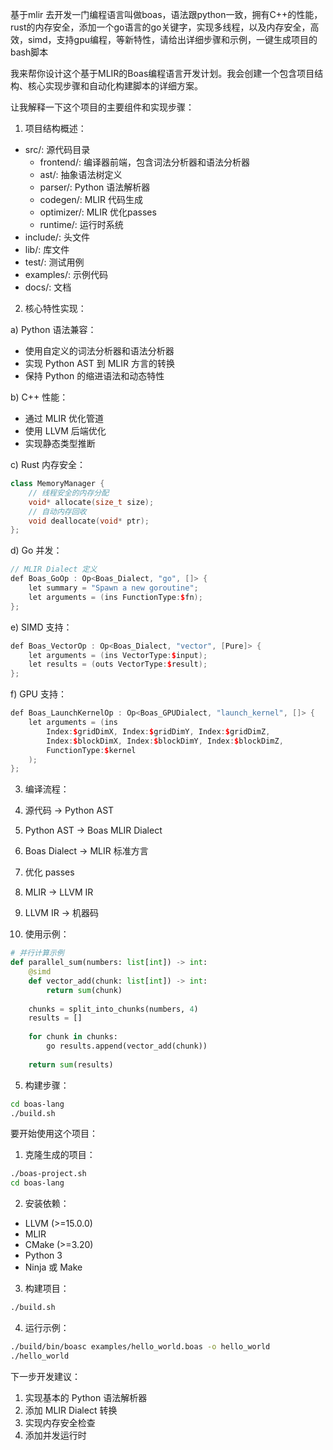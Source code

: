 
基于mlir 去开发一门编程语言叫做boas，语法跟python一致，拥有C++的性能，rust的内存安全，添加一个go语言的go关键字，实现多线程，以及内存安全，高效，simd，支持gpu编程，等新特性，请给出详细步骤和示例，一键生成项目的bash脚本


我来帮你设计这个基于MLIR的Boas编程语言开发计划。我会创建一个包含项目结构、核心实现步骤和自动化构建脚本的详细方案。



让我解释一下这个项目的主要组件和实现步骤：

1. 项目结构概述：
- src/: 源代码目录
  - frontend/: 编译器前端，包含词法分析器和语法分析器
  - ast/: 抽象语法树定义
  - parser/: Python 语法解析器
  - codegen/: MLIR 代码生成
  - optimizer/: MLIR 优化passes
  - runtime/: 运行时系统
- include/: 头文件
- lib/: 库文件
- test/: 测试用例
- examples/: 示例代码
- docs/: 文档

2. 核心特性实现：

a) Python 语法兼容：
- 使用自定义的词法分析器和语法分析器
- 实现 Python AST 到 MLIR 方言的转换
- 保持 Python 的缩进语法和动态特性

b) C++ 性能：
- 通过 MLIR 优化管道
- 使用 LLVM 后端优化
- 实现静态类型推断

c) Rust 内存安全：
```c++
class MemoryManager {
    // 线程安全的内存分配
    void* allocate(size_t size);
    // 自动内存回收
    void deallocate(void* ptr);
};
```

d) Go 并发：
```cpp
// MLIR Dialect 定义
def Boas_GoOp : Op<Boas_Dialect, "go", []> {
    let summary = "Spawn a new goroutine";
    let arguments = (ins FunctionType:$fn);
};
```

e) SIMD 支持：
```cpp
def Boas_VectorOp : Op<Boas_Dialect, "vector", [Pure]> {
    let arguments = (ins VectorType:$input);
    let results = (outs VectorType:$result);
};
```

f) GPU 支持：
```cpp
def Boas_LaunchKernelOp : Op<Boas_GPUDialect, "launch_kernel", []> {
    let arguments = (ins 
        Index:$gridDimX, Index:$gridDimY, Index:$gridDimZ,
        Index:$blockDimX, Index:$blockDimY, Index:$blockDimZ,
        FunctionType:$kernel
    );
};
```

3. 编译流程：
1. 源代码 → Python AST
2. Python AST → Boas MLIR Dialect
3. Boas Dialect → MLIR 标准方言
4. 优化 passes
5. MLIR → LLVM IR
6. LLVM IR → 机器码

4. 使用示例：

```python
# 并行计算示例
def parallel_sum(numbers: list[int]) -> int:
    @simd
    def vector_add(chunk: list[int]) -> int:
        return sum(chunk)
    
    chunks = split_into_chunks(numbers, 4)
    results = []
    
    for chunk in chunks:
        go results.append(vector_add(chunk))
    
    return sum(results)
```

5. 构建步骤：

```bash
cd boas-lang
./build.sh
```

要开始使用这个项目：

1. 克隆生成的项目：
```bash
./boas-project.sh
cd boas-lang
```

2. 安装依赖：
- LLVM (>=15.0.0)
- MLIR
- CMake (>=3.20)
- Python 3
- Ninja 或 Make

3. 构建项目：
```bash
./build.sh
```

4. 运行示例：
```bash
./build/bin/boasc examples/hello_world.boas -o hello_world
./hello_world
```

下一步开发建议：

1. 实现基本的 Python 语法解析器
2. 添加 MLIR Dialect 转换
3. 实现内存安全检查
4. 添加并发运行时